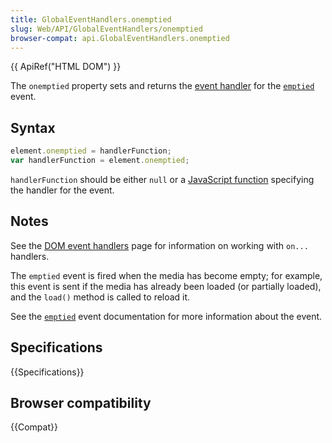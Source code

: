 ```yaml
---
title: GlobalEventHandlers.onemptied
slug: Web/API/GlobalEventHandlers/onemptied
browser-compat: api.GlobalEventHandlers.onemptied
---
```

{{ ApiRef("HTML DOM") }}

The `onemptied` property sets and returns the [event handler](/en-US/docs/Web/Guide/Events/Event_handlers) for the
[`emptied`](/en-US/docs/Web/API/HTMLMediaElement/emptied_event) event.

## Syntax

```js
element.onemptied = handlerFunction;
var handlerFunction = element.onemptied;
```

`handlerFunction` should be either `null` or a [JavaScript function](/en-US/docs/Web/JavaScript/Reference/Functions)
specifying the handler for the event.

## Notes

See the [DOM event handlers](/en-US/docs/Web/Guide/Events/Event_handlers)
page for information on working with `on...` handlers.

The `emptied` event is fired when the media has become empty; for example,
this event is sent if the media has already been loaded (or partially loaded), and the
`load()` method is called to reload it.

See the [`emptied`](/en-US/docs/Web/API/HTMLMediaElement/emptied_event) event
documentation for more information about the event.

## Specifications

{{Specifications}}

## Browser compatibility

{{Compat}}
